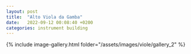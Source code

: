 ```yaml
---
layout: post
title:  "Alto Viola da Gamba"
date:   2022-09-12 00:08:40 +0200
categories: instrument building
---
```


{% include image-gallery.html folder="/assets/images/viole/gallery_2" %}